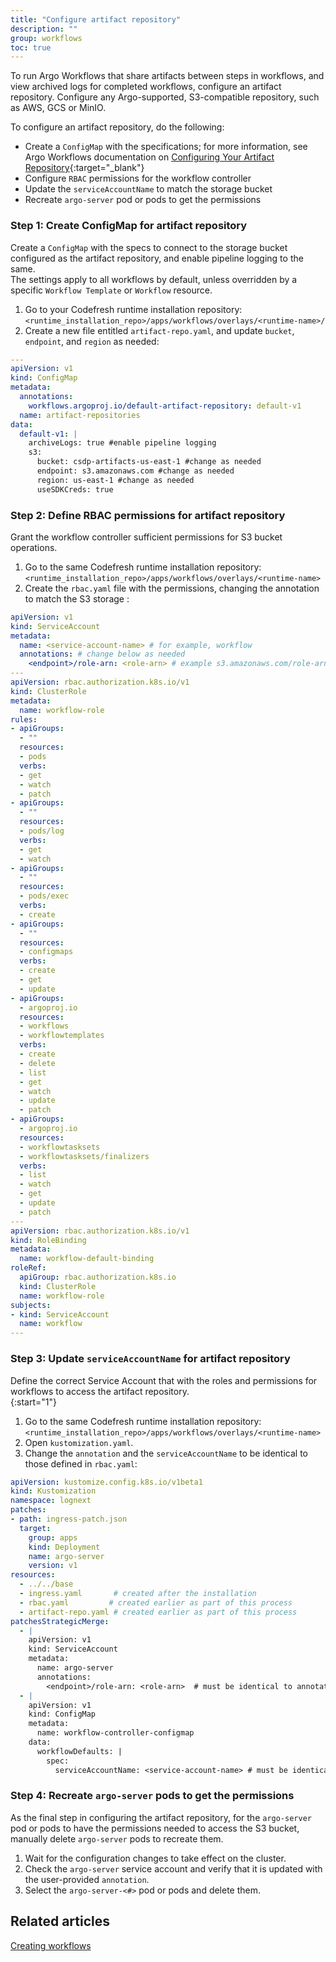 ```yaml
---
title: "Configure artifact repository"
description: ""
group: workflows
toc: true
---
```


To run Argo Workflows that share artifacts between steps in workflows, and view archived logs for completed workflows, configure an artifact repository. Configure any Argo-supported, S3-compatible repository, such as AWS, GCS or MinIO.    

To configure an artifact repository, do the following:  

* Create a `ConfigMap` with the specifications; for more information, see Argo Workflows documentation on [Configuring Your Artifact Repository](https://argoproj.github.io/argo-workflows/configure-artifact-repository/){:target="\_blank"}
* Configure `RBAC` permissions for the workflow controller
* Update the `serviceAccountName` to match the storage bucket 
* Recreate `argo-server` pod or pods to get the permissions 

### Step 1: Create ConfigMap for artifact repository 
Create a `ConfigMap` with the specs to connect to the storage bucket configured as the artifact repository, and enable pipeline logging to the same.  
The settings apply to all workflows by default, unless overridden by a specific `Workflow Template` or `Workflow` resource.


1. Go to your Codefresh runtime installation repository:  
   `<runtime_installation_repo>/apps/workflows/overlays/<runtime-name>/`  
1. Create a new file entitled `artifact-repo.yaml`, and update `bucket`, `endpoint`, and `region` as needed: 

```yaml
---
apiVersion: v1
kind: ConfigMap
metadata:
  annotations:
    workflows.argoproj.io/default-artifact-repository: default-v1
  name: artifact-repositories
data:
  default-v1: |
    archiveLogs: true #enable pipeline logging
    s3:
      bucket: csdp-artifacts-us-east-1 #change as needed
      endpoint: s3.amazonaws.com #change as needed
      region: us-east-1 #change as needed
      useSDKCreds: true
```

### Step 2: Define RBAC permissions for artifact repository
Grant the workflow controller sufficient permissions for S3 bucket operations.

1. Go to the same Codefresh runtime installation repository:  
`<runtime_installation_repo>/apps/workflows/overlays/<runtime-name>`  
1. Create the `rbac.yaml` file with the permissions, changing the annotation to match the S3 storage :  

```yaml 
apiVersion: v1
kind: ServiceAccount
metadata:
  name: <service-account-name> # for example, workflow
  annotations: # change below as needed 
    <endpoint>/role-arn: <role-arn> # example s3.amazonaws.com/role-arn = arn:aws:iam::559963890471:role/argo-workflows-s3-artifact-repo
---
apiVersion: rbac.authorization.k8s.io/v1
kind: ClusterRole
metadata:
  name: workflow-role
rules:
- apiGroups:
  - ""
  resources:
  - pods
  verbs:
  - get
  - watch
  - patch
- apiGroups:
  - ""
  resources:
  - pods/log
  verbs:
  - get
  - watch
- apiGroups:
  - ""
  resources:
  - pods/exec
  verbs:
  - create
- apiGroups:
  - ""
  resources:
  - configmaps
  verbs:
  - create
  - get
  - update
- apiGroups:
  - argoproj.io
  resources:
  - workflows
  - workflowtemplates
  verbs:
  - create
  - delete
  - list
  - get
  - watch
  - update
  - patch
- apiGroups:
  - argoproj.io
  resources:
  - workflowtasksets
  - workflowtasksets/finalizers
  verbs:
  - list
  - watch
  - get
  - update
  - patch
---
apiVersion: rbac.authorization.k8s.io/v1
kind: RoleBinding
metadata:
  name: workflow-default-binding
roleRef:
  apiGroup: rbac.authorization.k8s.io
  kind: ClusterRole
  name: workflow-role
subjects:
- kind: ServiceAccount
  name: workflow
---
```
  

### Step 3: Update `serviceAccountName` for artifact repository
Define the correct Service Account that with the roles and permissions for workflows to access the artifact repository.  
{:start="1"}
1. Go to the same Codefresh runtime installation repository:  
  `<runtime_installation_repo>/apps/workflows/overlays/<runtime-name>`  
1. Open `kustomization.yaml`.
1. Change the `annotation` and the `serviceAccountName` to be identical to those defined in `rbac.yaml`:

```yaml
apiVersion: kustomize.config.k8s.io/v1beta1
kind: Kustomization
namespace: lognext
patches:
- path: ingress-patch.json
  target:
    group: apps
    kind: Deployment
    name: argo-server
    version: v1
resources:
  - ../../base
  - ingress.yaml       # created after the installation
  - rbac.yaml         # created earlier as part of this process
  - artifact-repo.yaml # created earlier as part of this process
patchesStrategicMerge:
  - |
    apiVersion: v1
    kind: ServiceAccount
    metadata:
      name: argo-server
      annotations:
        <endpoint>/role-arn: <role-arn>  # must be identical to annotation of the service account in rbac.yaml file
  - |
    apiVersion: v1
    kind: ConfigMap
    metadata:
      name: workflow-controller-configmap
    data:
      workflowDefaults: |
        spec:
          serviceAccountName: <service-account-name> # must be identical to the service account name in rbac.yaml       
```

### Step 4: Recreate `argo-server` pods to get the permissions
As the final step in configuring the artifact repository, for the `argo-server` pod or pods to have the permissions needed to access the S3 bucket, manually delete `argo-server` pods to recreate them.

1. Wait for the configuration changes to take effect on the cluster.
1. Check the `argo-server` service account and verify that it is updated with the user-provided `annotation`. 
1. Select the `argo-server-<#>` pod or pods and delete them.

## Related articles
[Creating workflows]({{site.baseurl}}/docs/workflows/create-pipeline)  
